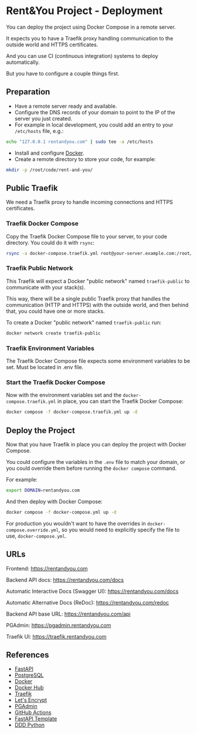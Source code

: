 # Rent&You Project - Deployment

You can deploy the project using Docker Compose in a remote server.

It expects you to have a Traefik proxy handling communication to the outside world and HTTPS certificates.

And you can use CI (continuous integration) systems to deploy automatically.

But you have to configure a couple things first.

## Preparation

* Have a remote server ready and available.
* Configure the DNS records of your domain to point to the IP of the server you just created.
* For example in local development, you could add an entry to your `/etc/hosts` file, e.g.:
```bash
echo "127.0.0.1 rentandyou.com" | sudo tee -a /etc/hosts
```

* Install and configure [Docker](https://docs.docker.com/engine/install/).
* Create a remote directory to store your code, for example:

```bash
mkdir -p /root/code/rent-and-you/
```

## Public Traefik

We need a Traefik proxy to handle incoming connections and HTTPS certificates.

### Traefik Docker Compose

Copy the Traefik Docker Compose file to your server, to your code directory. You could do it with `rsync`:

```bash
rsync -a docker-compose.traefik.yml root@your-server.example.com:/root/code/rent-and-you/
```

### Traefik Public Network

This Traefik will expect a Docker "public network" named `traefik-public` to communicate with your stack(s).

This way, there will be a single public Traefik proxy that handles the communication (HTTP and HTTPS) with the outside world, and then behind that, you could have one or more stacks.

To create a Docker "public network" named `traefik-public` run:

```bash
docker network create traefik-public
```

### Traefik Environment Variables

The Traefik Docker Compose file expects some environment variables to be set. Must be located in .env file.

### Start the Traefik Docker Compose

Now with the environment variables set and the `docker-compose.traefik.yml` in place, you can start the Traefik Docker Compose:

```bash
docker compose -f docker-compose.traefik.yml up -d
```

## Deploy the Project

Now that you have Traefik in place you can deploy the project with Docker Compose.

You could configure the variables in the `.env` file to match your domain, or you could override them before running the `docker compose` command.

For example:

```bash
export DOMAIN=rentandyou.com
```

And then deploy with Docker Compose:

```bash
docker compose -f docker-compose.yml up -d
```

For production you wouldn't want to have the overrides in `docker-compose.override.yml`, so you would need to explicitly specify the file to use, `docker-compose.yml`.

## URLs

Frontend: https://rentandyou.com

Backend API docs: https://rentandyou.com/docs

Automatic Interactive Docs (Swagger UI): https://rentandyou.com/docs

Automatic Alternative Docs (ReDoc): https://rentandyou.com/redoc

Backend API base URL: https://rentandyou.com/api

PGAdmin: https://pgadmin.rentandyou.com

Traefik UI: https://traefik.rentandyou.com

## References

* [FastAPI](https://fastapi.tiangolo.com)
* [PostgreSQL](https://www.postgresql.org/)
* [Docker](https://docs.docker.com/)
* [Docker Hub](https://hub.docker.com/)
* [Traefik](https://doc.traefik.io/traefik/)
* [Let's Encrypt](https://letsencrypt.org/)
* [PGAdmin](https://www.pgadmin.org/)
* [GitHub Actions](https://docs.github.com/en/actions)
* [FastAPI Template](https://github.com/tiangolo/full-stack-fastapi-template)
* [DDD Python](https://github.com/pgorecki/python-ddd)

